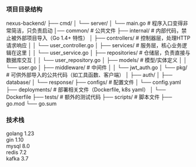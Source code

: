 ### 项目目录结构
nexus-backend/
├── cmd/
│   └── server/
│       └── main.go          # 程序入口变得非常简洁，只负责启动
│── common/                  # 公共文件
├── internal/                # 内部代码，禁止被外部项目导入（Go 1.4+ 特性）
│   ├── controllers/         # 控制器层，处理HTTP请求响应
│   │   └── user_controller.go
│   ├── services/           # 服务层，核心业务逻辑在这里
│   │   └── user_service.go
│   ├── repositories/        # 仓储层，负责直接与数据库交互
│   │   └── user_repository.go
│   ├── models/             # 模型/实体定义
│   │   └── user.go
│   ├── middleware/         # 中间件
│   │   └── jwt_auth.go
│   └── pkg/                # 可供外部导入的公共代码（如工具函数、客户端）
│       ├── auth/
│       ├── database/
│       └── response/
├── configs/                # 配置文件
│   └── config.yaml
├── deployments/            # 部署相关文件（Dockerfile, k8s yaml）
│   └── Dockerfile
├── tests/                  # 额外的测试代码
├── scripts/                # 脚本文件
├── go.mod
└── go.sum


### 技术栈
golang 1.23  
gin 1.10   
mysql 8.0  
redis 7.2  
kafka 3.7